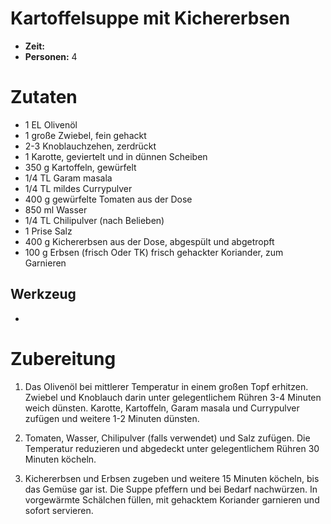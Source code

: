 # Kartoffelsuppe mit Kichererbsen
* **Zeit:**  
* **Personen:** 4



# Zutaten
* 1 EL Olivenöl
* 1 große Zwiebel, fein gehackt
* 2-3 Knoblauchzehen, zerdrückt
* 1 Karotte, geviertelt und in dünnen Scheiben 
* 350 g Kartoffeln, gewürfelt
* 1/4 TL Garam masala
* 1/4 TL mildes Currypulver
* 400 g gewürfelte Tomaten aus der Dose
* 850 ml Wasser
* 1/4 TL Chilipulver (nach Belieben)
* 1 Prise Salz
* 400 g Kichererbsen aus der Dose, abgespült und abgetropft
* 100 g Erbsen (frisch Oder TK) frisch gehackter Koriander, zum Garnieren

## Werkzeug
*

# Zubereitung
1. Das Olivenöl bei mittlerer Temperatur in einem großen Topf erhitzen. Zwiebel und Knoblauch darin unter gelegentlichem Rühren
3-4 Minuten weich dünsten. Karotte, Kartoffeln, Garam masala und
Currypulver zufügen und weitere 1-2 Minuten dünsten.

2. Tomaten, Wasser, Chilipulver (falls verwendet) und Salz zufügen.
Die Temperatur reduzieren und abgedeckt unter gelegentlichem
Rühren 30 Minuten köcheln.

3. Kichererbsen und Erbsen zugeben und weitere 15 Minuten köcheln, bis das Gemüse gar ist. Die Suppe pfeffern und bei Bedarf
nachwürzen. In vorgewärmte Schälchen füllen, mit gehacktem
Koriander garnieren und sofort servieren.
